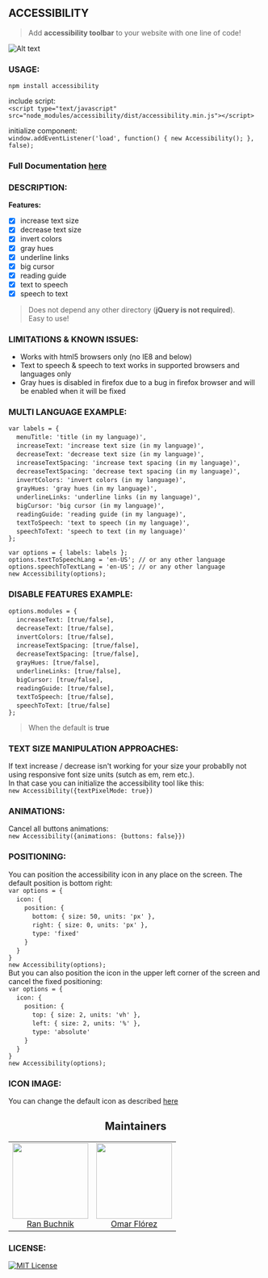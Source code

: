 ## ACCESSIBILITY
>Add **accessibility toolbar** to your website with one line of code!

![Alt text](https://raw.githubusercontent.com/ranbuch/accessibility/master/accessibility.png "accessibility icon")

### USAGE:

`npm install accessibility`

include script:  
`<script type="text/javascript" src="node_modules/accessibility/dist/accessibility.min.js"></script>`  

initialize component:  
`window.addEventListener('load', function() {
    new Accessibility();
}, false);`

### Full Documentation [here](https://ranbuch.github.io/accessibility/)

### DESCRIPTION:
**Features:**
- [x]  increase text size
- [x]  decrease text size
- [x]  invert colors
- [x]  gray hues
- [x]  underline links
- [x]  big cursor
- [x]  reading guide
- [x]  text to speech 
- [x]  speech to text

>Does not depend any other directory (**jQuery is not required**).  
Easy to use!

### LIMITATIONS & KNOWN ISSUES:
* Works with html5 browsers only (no IE8 and below)
* Text to speech & speech to text works in supported browsers and languages only
* Gray hues is disabled in firefox due to a bug in firefox browser and will be enabled when it will be fixed

### MULTI LANGUAGE EXAMPLE:

`var labels = {`  
&nbsp;&nbsp;&nbsp;&nbsp;`menuTitle: 'title (in my language)',`  
&nbsp;&nbsp;&nbsp;&nbsp;`increaseText: 'increase text size (in my language)',`  
&nbsp;&nbsp;&nbsp;&nbsp;`decreaseText: 'decrease text size (in my language)',`  
&nbsp;&nbsp;&nbsp;&nbsp;`increaseTextSpacing: 'increase text spacing (in my language)',`  
&nbsp;&nbsp;&nbsp;&nbsp;`decreaseTextSpacing: 'decrease text spacing (in my language)',`  
&nbsp;&nbsp;&nbsp;&nbsp;`invertColors: 'invert colors (in my language)',`  
&nbsp;&nbsp;&nbsp;&nbsp;`grayHues: 'gray hues (in my language)',`  
&nbsp;&nbsp;&nbsp;&nbsp;`underlineLinks: 'underline links (in my language)',`  
&nbsp;&nbsp;&nbsp;&nbsp;`bigCursor: 'big cursor (in my language)',`  
&nbsp;&nbsp;&nbsp;&nbsp;`readingGuide: 'reading guide (in my language)',`  
&nbsp;&nbsp;&nbsp;&nbsp;`textToSpeech: 'text to speech (in my language)',`  
&nbsp;&nbsp;&nbsp;&nbsp;`speechToText: 'speech to text (in my language)'`  
`};`  

`var options = { labels: labels };`  
`options.textToSpeechLang = 'en-US'; // or any other language`  
`options.speechToTextLang = 'en-US'; // or any other language`  
`new Accessibility(options);`

### DISABLE FEATURES EXAMPLE:  
`options.modules = {`  
&nbsp;&nbsp;&nbsp;&nbsp;`increaseText: [true/false],`  
&nbsp;&nbsp;&nbsp;&nbsp;`decreaseText: [true/false],`  
&nbsp;&nbsp;&nbsp;&nbsp;`invertColors: [true/false],`  
&nbsp;&nbsp;&nbsp;&nbsp;`increaseTextSpacing: [true/false],`  
&nbsp;&nbsp;&nbsp;&nbsp;`decreaseTextSpacing: [true/false],`  
&nbsp;&nbsp;&nbsp;&nbsp;`grayHues: [true/false],`  
&nbsp;&nbsp;&nbsp;&nbsp;`underlineLinks: [true/false],`  
&nbsp;&nbsp;&nbsp;&nbsp;`bigCursor: [true/false],`  
&nbsp;&nbsp;&nbsp;&nbsp;`readingGuide: [true/false],`  
&nbsp;&nbsp;&nbsp;&nbsp;`textToSpeech: [true/false],`  
&nbsp;&nbsp;&nbsp;&nbsp;`speechToText: [true/false]`  
`};`

>When the default is **true**

### TEXT SIZE MANIPULATION APPROACHES:
If text increase / decrease isn't working for your size your probablly not using responsive font size units (sutch as em, rem etc.).  
In that case you can initialize the accessibility tool like this:  
`new Accessibility({textPixelMode: true})`

### ANIMATIONS:
Cancel all buttons animations:  
`new Accessibility({animations: {buttons: false}})`

### POSITIONING:
You can position the accessibility icon in any place on the screen. The default position is bottom right:  
`var options = {`  
&nbsp;&nbsp;&nbsp;&nbsp;`icon: {`  
&nbsp;&nbsp;&nbsp;&nbsp;&nbsp;&nbsp;&nbsp;&nbsp;`position: {`  
&nbsp;&nbsp;&nbsp;&nbsp;&nbsp;&nbsp;&nbsp;&nbsp;&nbsp;&nbsp;&nbsp;&nbsp;`bottom: { size: 50, units: 'px' },`  
&nbsp;&nbsp;&nbsp;&nbsp;&nbsp;&nbsp;&nbsp;&nbsp;&nbsp;&nbsp;&nbsp;&nbsp;`right: { size: 0, units: 'px' },`  
&nbsp;&nbsp;&nbsp;&nbsp;&nbsp;&nbsp;&nbsp;&nbsp;&nbsp;&nbsp;&nbsp;&nbsp;`type: 'fixed'`  
&nbsp;&nbsp;&nbsp;&nbsp;&nbsp;&nbsp;&nbsp;&nbsp;`}`  
&nbsp;&nbsp;&nbsp;&nbsp;`}`  
`}`  
`new Accessibility(options);`  
But you can also position the icon in the upper left corner of the screen and cancel the fixed positioning:  
`var options = {`  
&nbsp;&nbsp;&nbsp;&nbsp;`icon: {`  
&nbsp;&nbsp;&nbsp;&nbsp;&nbsp;&nbsp;&nbsp;&nbsp;`position: {`  
&nbsp;&nbsp;&nbsp;&nbsp;&nbsp;&nbsp;&nbsp;&nbsp;&nbsp;&nbsp;&nbsp;&nbsp;`top: { size: 2, units: 'vh' },`  
&nbsp;&nbsp;&nbsp;&nbsp;&nbsp;&nbsp;&nbsp;&nbsp;&nbsp;&nbsp;&nbsp;&nbsp;`left: { size: 2, units: '%' },`  
&nbsp;&nbsp;&nbsp;&nbsp;&nbsp;&nbsp;&nbsp;&nbsp;&nbsp;&nbsp;&nbsp;&nbsp;`type: 'absolute'`  
&nbsp;&nbsp;&nbsp;&nbsp;&nbsp;&nbsp;&nbsp;&nbsp;`}`  
&nbsp;&nbsp;&nbsp;&nbsp;`}`  
`}`  
`new Accessibility(options);`

### ICON IMAGE:
You can change the default icon as described [here](https://ranbuch.github.io/accessibility#icon-image)


<h2 align="center">Maintainers</h2>

<table>
  <tbody>
    <tr>
      <td align="center">
        <img width="150" height="150"
        src="https://avatars0.githubusercontent.com/u/3777546?s=460&v=4">
        <br />
        <a href="https://github.com/ranbuch">Ran Buchnik</a>
      </td>
      <td align="center">
        <img width="150" height="150"
        src="https://avatars0.githubusercontent.com/u/24736893?s=460&v=4">
        <br />
        <a href="https://github.com/omarmfs98">Omar Flórez</a>
      </td>      
    </tr>
  </tbody>
</table>

### LICENSE:
[![MIT License](https://img.shields.io/badge/license-MIT-blue.svg?style=flat)](https://spdx.org/licenses/MIT)
